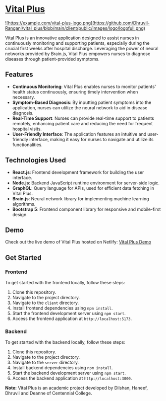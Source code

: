 # [Vital Plus](https://vital-plus.netlify.app/)

![https://example.com/vital-plus-logo.png](https://github.com/Dhruvil-Rangani/vital_plus/blob/main/client/public/images/logo/logofull.png)


Vital Plus is an innovative application designed to assist nurses in continuously monitoring and supporting patients, especially during the crucial first weeks after hospital discharge. Leveraging the power of neural networks provided by Brain.js, Vital Plus empowers nurses to diagnose diseases through patient-provided symptoms.

## Features

- **Continuous Monitoring**: Vital Plus enables nurses to monitor patients' health status continuously, ensuring timely intervention when necessary.
- **Symptom-Based Diagnosis**: By inputting patient symptoms into the application, nurses can utilize the neural network to aid in disease diagnosis.
- **Real-Time Support**: Nurses can provide real-time support to patients remotely, enhancing patient care and reducing the need for frequent hospital visits.
- **User-Friendly Interface**: The application features an intuitive and user-friendly interface, making it easy for nurses to navigate and utilize its functionalities.

## Technologies Used

- **React.js**: Frontend development framework for building the user interface.
- **Node.js**: Backend JavaScript runtime environment for server-side logic.
- **GraphQL**: Query language for APIs, used for efficient data fetching in Vital Plus.
- **Brain.js**: Neural network library for implementing machine learning algorithms.
- **Bootstrap 5**: Frontend component library for responsive and mobile-first design.

## Demo

Check out the live demo of Vital Plus hosted on Netlify: [Vital Plus Demo](https://main--vital-plus.netlify.app/)

## Get Started

### Frontend

To get started with the frontend locally, follow these steps:

1. Clone this repository.
2. Navigate to the project directory.
3. Navigate to the `client` directory.
4. Install frontend dependencies using `npm install`.
5. Start the frontend development server using `npm start`.
6. Access the frontend application at `http://localhost:5173`.

### Backend

To get started with the backend locally, follow these steps:

1. Clone this repository.
2. Navigate to the project directory.
3. Navigate to the `server` directory.
4. Install backend dependencies using `npm install`.
5. Start the backend development server using `npm start`.
6. Access the backend application at `http://localhost:3000`.


**Note:** Vital Plus is an academic project developed by Dilshan, Haneef, Dhruvil and Deanne of Centennial College.
